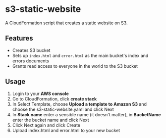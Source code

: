 # s3-static-website

A CloudFormation script that creates a static website on S3.

## Features

- Creates S3 bucket
- Sets up `index.html` and `error.html` as the main bucket's index and errors documents
- Grants read access to everyone in the world to the S3 bucket


## Usage

1. Login to your **AWS console**
1. Go to CloudFormation, click **create stack**
1. In Select Template, choose **Upload a template to Amazon S3** and choose the s3-static-website.yaml and click Next
1. In **Stack name** enter a sensible name (it doesn't matter), in **BucketName** enter the bucket name and click Next
1. Click Next again and click Create
1. Upload index.html and error.html to your new bucket
